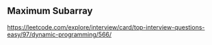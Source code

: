 ## Maximum Subarray
https://leetcode.com/explore/interview/card/top-interview-questions-easy/97/dynamic-programming/566/
